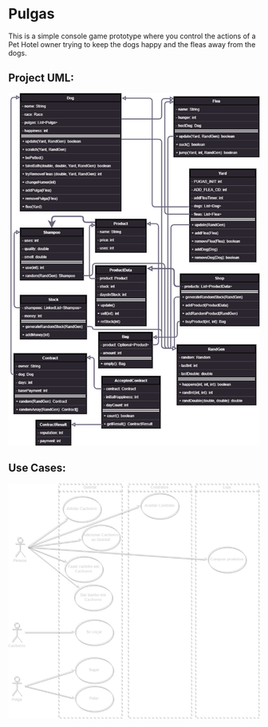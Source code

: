 
# Pulgas

This is a simple console game prototype where you control the actions of a Pet Hotel owner trying to keep the dogs happy and the fleas away from the dogs.

## Project UML:

![Project UML](/Engenharia%20de%20Software/pulgas/docs/pulgas_uml.png)

## Use Cases:

![Project UML](/Engenharia%20de%20Software/pulgas/docs/pulgas_use_cases.png)
